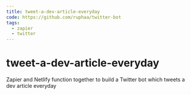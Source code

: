 ```yaml
---
title: tweet-a-dev-article-everyday
code: https://github.com/ruphaa/twitter-bot
tags: 
  - zapier
  - twitter
---
```


# tweet-a-dev-article-everyday

Zapier and Netlify function together to build a Twitter bot which tweets a dev article everyday
